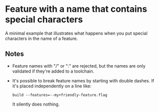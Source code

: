 # Feature with a name that contains special characters
A minimal example that illustrates what happens when you put special characters
in the name of a feature.

## Notes
* Feature names with "/" or ":" are rejected, but the names are only validated
  if they're added to a toolchain.
* It's possible to break feature names by starting with double dashes.
  If it's placed independently on a line like:

  ```
  build --features=--my+friendly-feature.flag
  ```

  It silently does nothing.
